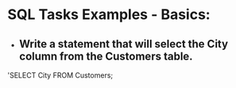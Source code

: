 # SQL Tasks Examples - Basics:

+ ## Write a statement that will select the City column from the Customers table.
'SELECT City FROM Customers;
